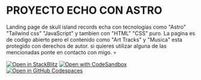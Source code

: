 # PROYECTO ECHO CON ASTRO

Landing page de skull island records echa con tecnologias como "Astro" "Tailwind css" "JavaScript" y tambien con "HTML" "CSS" puro.
La pagina es de codigo abierto pero el contenido como "Art Tracks" y "Musica" esta protegido con derechos de autor. si quieres utilizar alguna de las mencionadas ponte en contacto con migo. 💀

[![Open in StackBlitz](https://developer.stackblitz.com/img/open_in_stackblitz.svg)](https://stackblitz.com/github/withastro/astro/tree/latest/examples/minimal)
[![Open with CodeSandbox](https://assets.codesandbox.io/github/button-edit-lime.svg)](https://codesandbox.io/p/sandbox/github/withastro/astro/tree/latest/examples/minimal)
[![Open in GitHub Codespaces](https://github.com/codespaces/badge.svg)](https://codespaces.new/withastro/astro?devcontainer_path=.devcontainer/minimal/devcontainer.json)
